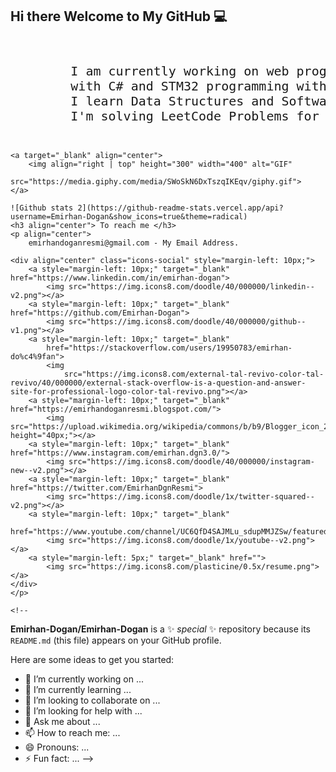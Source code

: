 <h2> Hi there Welcome to My GitHub 💻 </h2>
    <br>
    <pre style="font-size: x-large;">
        I am currently working on web programming
        with C# and STM32 programming with C/C++.
        I learn Data Structures and Software Design Patterns.
        I'm solving LeetCode Problems for the algorithm.
    </pre>



    <a target="_blank" align="center">
        <img align="right | top" height="300" width="400" alt="GIF"
            src="https://media.giphy.com/media/SWoSkN6DxTszqIKEqv/giphy.gif">
    </a>

    ![Github stats 2](https://github-readme-stats.vercel.app/api?username=Emirhan-Dogan&show_icons=true&theme=radical)
    <h3 align="center"> To reach me </h3>
    <p align="center">
        emirhandoganresmi@gmail.com - My Email Address.

    <div align="center" class="icons-social" style="margin-left: 10px;">
        <a style="margin-left: 10px;" target="_blank" href="https://www.linkedin.com/in/emirhan-dogan">
            <img src="https://img.icons8.com/doodle/40/000000/linkedin--v2.png"></a>
        <a style="margin-left: 10px;" target="_blank" href="https://github.com/Emirhan-Dogan">
            <img src="https://img.icons8.com/doodle/40/000000/github--v1.png"></a>
        <a style="margin-left: 10px;" target="_blank"
            href="https://stackoverflow.com/users/19950783/emirhan-do%c4%9fan">
            <img
                src="https://img.icons8.com/external-tal-revivo-color-tal-revivo/40/000000/external-stack-overflow-is-a-question-and-answer-site-for-professional-logo-color-tal-revivo.png"></a>
        <a style="margin-left: 10px;" target="_blank" href="https://emirhandoganresmi.blogspot.com/">
            <img src="https://upload.wikimedia.org/wikipedia/commons/b/b9/Blogger_icon_2017.svg" height="40px;"></a>
        <a style="margin-left: 10px;" target="_blank" href="https://www.instagram.com/emirhan.dgn3.0/">
            <img src="https://img.icons8.com/doodle/40/000000/instagram-new--v2.png"></a>
        <a style="margin-left: 10px;" target="_blank" href="https://twitter.com/EmirhanDgnResmi">
            <img src="https://img.icons8.com/doodle/1x/twitter-squared--v2.png"></a>
        <a style="margin-left: 10px;" target="_blank"
            href="https://www.youtube.com/channel/UC6QfD4SAJMLu_sdupMMJZSw/featured">
            <img src="https://img.icons8.com/doodle/1x/youtube--v2.png"></a>
        <a style="margin-left: 5px;" target="_blank" href="">
            <img src="https://img.icons8.com/plasticine/0.5x/resume.png"></a>
    </div>
    </p>

    <!--
**Emirhan-Dogan/Emirhan-Dogan** is a ✨ _special_ ✨ repository because its `README.md` (this file) appears on your GitHub profile.

Here are some ideas to get you started:

- 🔭 I’m currently working on ...
- 🌱 I’m currently learning ...
- 👯 I’m looking to collaborate on ...
- 🤔 I’m looking for help with ...
- 💬 Ask me about ...
- 📫 How to reach me: ...
- 😄 Pronouns: ...
- ⚡ Fun fact: ...
-->

